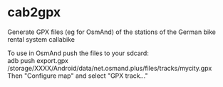 # cab2gpx
Generate GPX files (eg for OsmAnd) of the stations of the German bike rental system callabike

To use in OsmAnd push the files to your sdcard:  
adb push export.gpx /storage/XXXX/Android/data/net.osmand.plus/files/tracks/mycity.gpx  
Then "Configure map" and select "GPX track..."  
